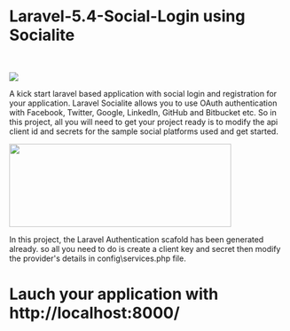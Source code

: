 # Laravel-5.4-Social-Login using Socialite 
 <br/><p><img src="https://laravel.com/assets/img/components/logo-socialite.svg"></p>
A kick start laravel based application with social login and registration for your application.
Laravel Socialite allows you to use OAuth authentication with Facebook, Twitter, Google, LinkedIn, GitHub and Bitbucket etc. So in this project, all you will need to get your project ready is to modify the api client id and secrets for the sample social platforms used and get started. 
<br/><p><img src="http://www.pngall.com/wp-content/uploads/2016/07/Social-Media-Transparent.png" width="400" height="150"></p>

In this project, the Laravel Authentication scafold has been generated already. so all you need to do is create a client key and secret then modify the provider's details in config\services.php file.

# Lauch your application with http://localhost:8000/

